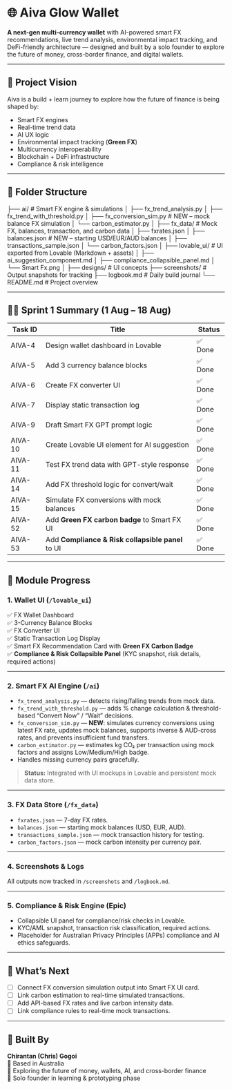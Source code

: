 # 🌐 Aiva Glow Wallet

**A next-gen multi-currency wallet** with AI-powered smart FX recommendations, live trend analysis, environmental impact tracking, and DeFi-friendly architecture — designed and built by a solo founder to explore the future of money, cross-border finance, and digital wallets.

---

## 🚀 Project Vision

Aiva is a build + learn journey to explore how the future of finance is being shaped by:

- Smart FX engines  
- Real-time trend data  
- AI UX logic  
- Environmental impact tracking (**Green FX**)  
- Multicurrency interoperability  
- Blockchain + DeFi infrastructure  
- Compliance & risk intelligence  

---

## 🧱 Folder Structure

├── ai/ # Smart FX engine & simulations
│ ├── fx_trend_analysis.py
│ ├── fx_trend_with_threshold.py
│ ├── fx_conversion_sim.py # NEW – mock balance FX simulation
│ └── carbon_estimator.py
│
├── fx_data/ # Mock FX, balances, transaction, and carbon data
│ ├── fxrates.json
│ ├── balances.json # NEW – starting USD/EUR/AUD balances
│ ├── transactions_sample.json
│ └── carbon_factors.json
│
├── lovable_ui/ # UI exported from Lovable (Markdown + assets)
│ ├── ai_suggestion_component.md
│ ├── compliance_collapsible_panel.md
│ └── Smart Fx.png
│
├── designs/ # UI concepts
├── screenshots/ # Output snapshots for tracking
├── logbook.md # Daily build journal
└── README.md # Project overview


---

## 🧑‍💻 Sprint 1 Summary (1 Aug – 18 Aug)

| Task ID  | Title                                                              | Status      |
|----------|--------------------------------------------------------------------|-------------|
| AIVA-4   | Design wallet dashboard in Lovable                                 | ✅ Done     |
| AIVA-5   | Add 3 currency balance blocks                                      | ✅ Done     |
| AIVA-6   | Create FX converter UI                                             | ✅ Done     |
| AIVA-7   | Display static transaction log                                     | ✅ Done     |
| AIVA-9   | Draft Smart FX GPT prompt logic                                    | ✅ Done     |
| AIVA-10  | Create Lovable UI element for AI suggestion                        | ✅ Done     |
| AIVA-11  | Test FX trend data with GPT-style response                         | ✅ Done     |
| AIVA-14  | Add FX threshold logic for convert/wait                            | ✅ Done     |
| AIVA-15  | Simulate FX conversions with mock balances                         | ✅ Done     |
| AIVA-52  | Add **Green FX carbon badge** to Smart FX UI                       | ✅ Done     |
| AIVA-53  | Add **Compliance & Risk collapsible panel** to UI                  | ✅ Done     |

---

## 🧠 Module Progress

### 1. Wallet UI (`/lovable_ui`)
✅ FX Wallet Dashboard  
✅ 3-Currency Balance Blocks  
✅ FX Converter UI  
✅ Static Transaction Log Display  
✅ Smart FX Recommendation Card with **Green FX Carbon Badge**  
✅ **Compliance & Risk Collapsible Panel** (KYC snapshot, risk details, required actions)  

---

### 2. Smart FX AI Engine (`/ai`)
- `fx_trend_analysis.py` — detects rising/falling trends from mock data.  
- `fx_trend_with_threshold.py` — adds % change calculation & threshold-based “Convert Now” / “Wait” decisions.  
- `fx_conversion_sim.py` — **NEW**: simulates currency conversions using latest FX rate, updates mock balances, supports inverse & AUD-cross rates, and prevents insufficient fund transfers.  
- `carbon_estimator.py` — estimates kg CO₂ per transaction using mock factors and assigns Low/Medium/High badge.  
- Handles missing currency pairs gracefully.

> **Status:** Integrated with UI mockups in Lovable and persistent mock data store.

---

### 3. FX Data Store (`/fx_data`)
- `fxrates.json` — 7-day FX rates.  
- `balances.json` — starting mock balances (USD, EUR, AUD).  
- `transactions_sample.json` — mock transaction history for testing.  
- `carbon_factors.json` — mock carbon intensity per currency pair.  

---

### 4. Screenshots & Logs
All outputs now tracked in `/screenshots` and `/logbook.md`.

---

### 5. Compliance & Risk Engine (Epic)
- Collapsible UI panel for compliance/risk checks in Lovable.  
- KYC/AML snapshot, transaction risk classification, required actions.  
- Placeholder for Australian Privacy Principles (APPs) compliance and AI ethics safeguards.

---

## 🧭 What’s Next
- [ ] Connect FX conversion simulation output into Smart FX UI card.  
- [ ] Link carbon estimation to real-time simulated transactions.  
- [ ] Add API-based FX rates and live carbon intensity data.  
- [ ] Link compliance rules to real-time mock transactions.  

---

## 👤 Built By

**Chirantan (Chris) Gogoi**  
📍 Based in Australia  
🔭 Exploring the future of money, wallets, AI, and cross-border finance  
💼 Solo founder in learning & prototyping phase
